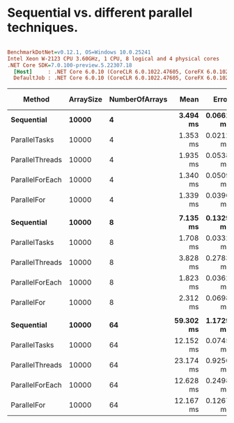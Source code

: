 # Sequential vs. different parallel techniques.

``` ini

BenchmarkDotNet=v0.12.1, OS=Windows 10.0.25241
Intel Xeon W-2123 CPU 3.60GHz, 1 CPU, 8 logical and 4 physical cores
.NET Core SDK=7.0.100-preview.5.22307.18
  [Host]     : .NET Core 6.0.10 (CoreCLR 6.0.1022.47605, CoreFX 6.0.1022.47605), X64 RyuJIT
  DefaultJob : .NET Core 6.0.10 (CoreCLR 6.0.1022.47605, CoreFX 6.0.1022.47605), X64 RyuJIT


```
|          Method | ArraySize | NumberOfArrays |      Mean |     Error |    StdDev |    Median | Ratio | RatioSD | Gen 0 | Gen 1 | Gen 2 | Allocated |
|---------------- |---------- |--------------- |----------:|----------:|----------:|----------:|------:|--------:|------:|------:|------:|----------:|
|      **Sequential** |     **10000** |              **4** |  **3.494 ms** | **0.0661 ms** | **0.1610 ms** |  **3.425 ms** |  **1.00** |    **0.00** |     **-** |     **-** |     **-** |       **4 B** |
|   ParallelTasks |     10000 |              4 |  1.353 ms | 0.0212 ms | 0.0188 ms |  1.353 ms |  0.37 |    0.02 |     - |     - |     - |     818 B |
| ParallelThreads |     10000 |              4 |  1.935 ms | 0.0538 ms | 0.1554 ms |  1.918 ms |  0.55 |    0.04 |     - |     - |     - |     954 B |
| ParallelForEach |     10000 |              4 |  1.340 ms | 0.0509 ms | 0.1499 ms |  1.294 ms |  0.37 |    0.04 |     - |     - |     - |    2461 B |
|     ParallelFor |     10000 |              4 |  1.339 ms | 0.0396 ms | 0.1168 ms |  1.327 ms |  0.39 |    0.03 |     - |     - |     - |    2404 B |
|                 |           |                |           |           |           |           |       |         |       |       |       |           |
|      **Sequential** |     **10000** |              **8** |  **7.135 ms** | **0.1329 ms** | **0.1178 ms** |  **7.093 ms** |  **1.00** |    **0.00** |     **-** |     **-** |     **-** |       **4 B** |
|   ParallelTasks |     10000 |              8 |  1.708 ms | 0.0332 ms | 0.0454 ms |  1.696 ms |  0.24 |    0.01 |     - |     - |     - |    1481 B |
| ParallelThreads |     10000 |              8 |  3.828 ms | 0.2783 ms | 0.7711 ms |  3.627 ms |  0.52 |    0.03 |     - |     - |     - |    1882 B |
| ParallelForEach |     10000 |              8 |  1.823 ms | 0.0362 ms | 0.0653 ms |  1.818 ms |  0.25 |    0.01 |     - |     - |     - |    2962 B |
|     ParallelFor |     10000 |              8 |  2.312 ms | 0.0698 ms | 0.2047 ms |  2.328 ms |  0.28 |    0.03 |     - |     - |     - |    2957 B |
|                 |           |                |           |           |           |           |       |         |       |       |       |           |
|      **Sequential** |     **10000** |             **64** | **59.302 ms** | **1.1729 ms** | **2.1448 ms** | **58.942 ms** |  **1.00** |    **0.00** |     **-** |     **-** |     **-** |      **53 B** |
|   ParallelTasks |     10000 |             64 | 12.152 ms | 0.0745 ms | 0.0622 ms | 12.150 ms |  0.20 |    0.01 |     - |     - |     - |   10912 B |
| ParallelThreads |     10000 |             64 | 23.174 ms | 0.9250 ms | 2.6541 ms | 22.947 ms |  0.40 |    0.04 |     - |     - |     - |   14887 B |
| ParallelForEach |     10000 |             64 | 12.628 ms | 0.2498 ms | 0.2337 ms | 12.542 ms |  0.21 |    0.01 |     - |     - |     - |    3154 B |
|     ParallelFor |     10000 |             64 | 12.167 ms | 0.1267 ms | 0.1692 ms | 12.134 ms |  0.20 |    0.01 |     - |     - |     - |    3085 B |
